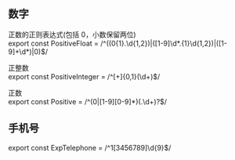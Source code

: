 ## 数字

正数的正则表达式(包括 0，小数保留两位)<br>
export const PositiveFloat = /^((0{1}\.\d{1,2})|([1-9]\d*\.{1}\d{1,2})|([1-9]+\d*)|0)$/

正整数<br>
export const PositiveInteger = /^[+]{0,1}(\d+)$/

正数<br>
export const Positive = /^(0|[1-9][0-9]\*)(\.\d+)?$/

## 手机号

export const ExpTelephone = /^1[3456789]\d{9}$/
